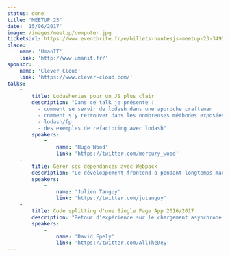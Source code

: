 ```yaml
---
status: done
title: 'MEETUP 23'
date: '15/06/2017'
image: /images/meetup/computer.jpg
ticketsUrl: https://www.eventbrite.fr/e/billets-nantesjs-meetup-23-34950562072
place:
    name: 'UmanIT'
    link: 'http://www.umanit.fr/'
sponsor:
    name: 'Clever Cloud'
    link: 'https://www.clever-cloud.com/'
talks:
    -
        title: Lodasheries pour un JS plus clair
        description: "Dans ce talk je présente :
          - comment se servir de lodash dans une approche craftsman
          - comment s'y retrouver dans les nombreuses méthodes exposées par lodash
          - lodash/fp
          - des exemples de refactoring avec lodash"
        speakers:
            -
                name: 'Hugo Wood'
                link: 'https://twitter.com/mercury_wood'
    -
        title: Gérer ses dépendances avec Webpack
        description: "Le développement frontend a pendant longtemps manqué un système de packaging afin d'éviter de devoir trier manuellement les balises en tenant compte des dépendances. Browserify a été un premier pas dans cette direction, en gérant les dépendances entre fichiers js. Webpack est un peu un browserify on steroids, qui fait le même job et bien plus encore. Avec la prépondérance des frameworks frontend comme React, Angular ou Vue.js, nous verrons pourquoi il peut être intéressant de tout importer dans ses fichiers JS, et comment configurer webpack pour le faire."
        speakers:
            -
                name: 'Julien Tanguy'
                link: 'https://twitter.com/jutanguy'
    -
        title: Code splitting d'une Single Page App 2016/2017
        description: "Retour d'expérience sur le chargement asynchrone des modules d'une application reactjs."
        speakers:
            -
                name: 'David Epely'
                link: 'https://twitter.com/AllTheDey'
---
```

